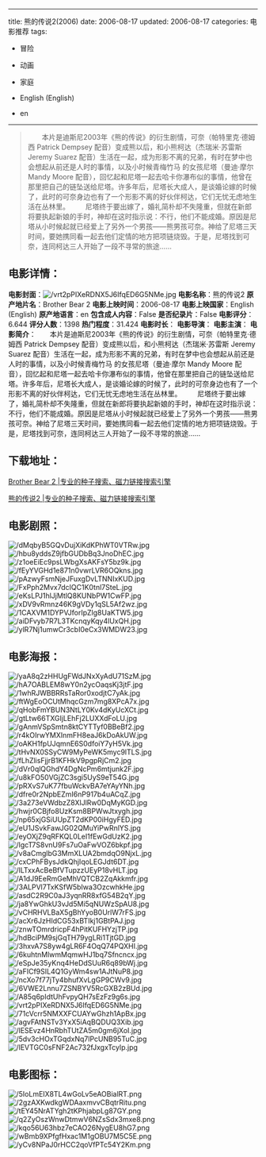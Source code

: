 
---
title: 熊的传说2(2006)
date: 2006-08-17
updated: 2006-08-17
categories: 电影推荐
tags:
- 冒险
- 动画
- 家庭

- English (English)
- en
---


> 　　本片是迪斯尼2003年《熊的传说》的衍生剧情，可奈（帕特里克·德姆西 Patrick Dempsey 配音）变成熊以后，和小熊柯达（杰瑞米·苏雷斯 Jeremy Suarez 配音）生活在一起，成为形影不离的兄弟，有时在梦中也会想起从前还是人时的事情，以及小时候青梅竹马 的女孩尼塔（曼迪·摩尔 Mandy Moore 配音），回忆起和尼塔一起去哈卡你瀑布似的事情，他曾在那里把自己的链坠送给尼塔。许多年后，尼塔长大成人，是谈婚论嫁的时候了，此时的可奈身边也有了一个形影不离的好伙伴柯达，它们无忧无虑地生活在丛林里。  　　尼塔终于要出嫁了，婚礼简朴却不失隆重，但就在新郎将要执起新娘的手时，神却在这时指示说：不行，他们不能成婚。原因是尼塔从小时候起就已经爱上了另外一个男孩——熊男孩可奈。神给了尼塔三天时间，要她携同看一起去他们定情的地方把项链烧毁。于是，尼塔找到可奈，连同柯达三人开始了一段不寻常的旅途……

## **电影详情**：

**电影封面**：<img src="https://image.tmdb.org/t/p/w200/vrt2pPIXeRDNX5J6IfqED6G5NMe.jpg" alt="/vrt2pPIXeRDNX5J6IfqED6G5NMe.jpg" title="/vrt2pPIXeRDNX5J6IfqED6G5NMe.jpg">
**电影名称**：熊的传说2
**原产地片名**：Brother Bear 2
**电影上映时间**：2006-08-17
**电影上映国家**：English (English)
**原产地语言**：en
**包含成人内容**：False
**是否纪录片**：False
**电影评分**：6.644
**评分人数**：1398
**热门程度**：31.424
**电影时长**：
**电影导演**：
**电影主演**：
**电影简介**：　　本片是迪斯尼2003年《熊的传说》的衍生剧情，可奈（帕特里克·德姆西 Patrick Dempsey 配音）变成熊以后，和小熊柯达（杰瑞米·苏雷斯 Jeremy Suarez 配音）生活在一起，成为形影不离的兄弟，有时在梦中也会想起从前还是人时的事情，以及小时候青梅竹马 的女孩尼塔（曼迪·摩尔 Mandy Moore 配音），回忆起和尼塔一起去哈卡你瀑布似的事情，他曾在那里把自己的链坠送给尼塔。许多年后，尼塔长大成人，是谈婚论嫁的时候了，此时的可奈身边也有了一个形影不离的好伙伴柯达，它们无忧无虑地生活在丛林里。  　　尼塔终于要出嫁了，婚礼简朴却不失隆重，但就在新郎将要执起新娘的手时，神却在这时指示说：不行，他们不能成婚。原因是尼塔从小时候起就已经爱上了另外一个男孩——熊男孩可奈。神给了尼塔三天时间，要她携同看一起去他们定情的地方把项链烧毁。于是，尼塔找到可奈，连同柯达三人开始了一段不寻常的旅途……

## **下载地址**：
[Brother Bear 2 |专业的种子搜索、磁力链接搜索引擎](https://movie.amd794.com:2083/?search=Brother%20Bear%202&ordering=&mode=match_phrase&page_size=10&page=1)

[熊的传说2 |专业的种子搜索、磁力链接搜索引擎](https://movie.amd794.com:2083/?search=%E7%86%8A%E7%9A%84%E4%BC%A0%E8%AF%B42&ordering=&mode=match_phrase&page_size=10&page=1)
 

## **电影剧照**：
<img src="https://image.tmdb.org/t/p/original/dMqbyB5GQvDujXiKdKPhWT0VTRw.jpg" alt="/dMqbyB5GQvDujXiKdKPhWT0VTRw.jpg" title="/dMqbyB5GQvDujXiKdKPhWT0VTRw.jpg"><img src="https://image.tmdb.org/t/p/original/hbu8yddsZ9jfbGUDbBq3JnoDhEC.jpg" alt="/hbu8yddsZ9jfbGUDbBq3JnoDhEC.jpg" title="/hbu8yddsZ9jfbGUDbBq3JnoDhEC.jpg"><img src="https://image.tmdb.org/t/p/original/z1oeEiEc9psLWbgXsAKFsY5bz9k.jpg" alt="/z1oeEiEc9psLWbgXsAKFsY5bz9k.jpg" title="/z1oeEiEc9psLWbgXsAKFsY5bz9k.jpg"><img src="https://image.tmdb.org/t/p/original/fEyYVGHd1e871n0vwrLVR6OQkns.jpg" alt="/fEyYVGHd1e871n0vwrLVR6OQkns.jpg" title="/fEyYVGHd1e871n0vwrLVR6OQkns.jpg"><img src="https://image.tmdb.org/t/p/original/pAzwyFsmNjeJFuxgDvLTNNIxKUD.jpg" alt="/pAzwyFsmNjeJFuxgDvLTNNIxKUD.jpg" title="/pAzwyFsmNjeJFuxgDvLTNNIxKUD.jpg"><img src="https://image.tmdb.org/t/p/original/FxPph2Mvx7dcIQC1K0tnl7SteL.jpg" alt="/FxPph2Mvx7dcIQC1K0tnl7SteL.jpg" title="/FxPph2Mvx7dcIQC1K0tnl7SteL.jpg"><img src="https://image.tmdb.org/t/p/original/eKsLPJ1hlJjMtlQ8KUNbPW1CwFP.jpg" alt="/eKsLPJ1hlJjMtlQ8KUNbPW1CwFP.jpg" title="/eKsLPJ1hlJjMtlQ8KUNbPW1CwFP.jpg"><img src="https://image.tmdb.org/t/p/original/xDV9vRmnz46K9gVDy1qSL5Af2wz.jpg" alt="/xDV9vRmnz46K9gVDy1qSL5Af2wz.jpg" title="/xDV9vRmnz46K9gVDy1qSL5Af2wz.jpg"><img src="https://image.tmdb.org/t/p/original/1CAXVM1DYPVJforIpZlg8UaKTW5.jpg" alt="/1CAXVM1DYPVJforIpZlg8UaKTW5.jpg" title="/1CAXVM1DYPVJforIpZlg8UaKTW5.jpg"><img src="https://image.tmdb.org/t/p/original/aiDFvyb7R7L3TKcnqyKqy4lUxQH.jpg" alt="/aiDFvyb7R7L3TKcnqyKqy4lUxQH.jpg" title="/aiDFvyb7R7L3TKcnqyKqy4lUxQH.jpg"><img src="https://image.tmdb.org/t/p/original/ylR7Nj1umwCr3cbI0eCx3WMDW23.jpg" alt="/ylR7Nj1umwCr3cbI0eCx3WMDW23.jpg" title="/ylR7Nj1umwCr3cbI0eCx3WMDW23.jpg">

## **电影海报**：
<img src="https://image.tmdb.org/t/p/original/yaA8q2zHHUgFWdJNxXyAdU71SzM.jpg" alt="/yaA8q2zHHUgFWdJNxXyAdU71SzM.jpg" title="/yaA8q2zHHUgFWdJNxXyAdU71SzM.jpg"><img src="https://image.tmdb.org/t/p/original/hA7OABLEM8wY0n2ycOaqsKj3jtF.jpg" alt="/hA7OABLEM8wY0n2ycOaqsKj3jtF.jpg" title="/hA7OABLEM8wY0n2ycOaqsKj3jtF.jpg"><img src="https://image.tmdb.org/t/p/original/1whRJWBBRRsTaRor0xodjtC7yAk.jpg" alt="/1whRJWBBRRsTaRor0xodjtC7yAk.jpg" title="/1whRJWBBRRsTaRor0xodjtC7yAk.jpg"><img src="https://image.tmdb.org/t/p/original/ftWgEoOCUtMhqcGzm7mg8XPcA7x.jpg" alt="/ftWgEoOCUtMhqcGzm7mg8XPcA7x.jpg" title="/ftWgEoOCUtMhqcGzm7mg8XPcA7x.jpg"><img src="https://image.tmdb.org/t/p/original/qHobFmYBUN3NtLY0Kv4dKyUcXCt.jpg" alt="/qHobFmYBUN3NtLY0Kv4dKyUcXCt.jpg" title="/qHobFmYBUN3NtLY0Kv4dKyUcXCt.jpg"><img src="https://image.tmdb.org/t/p/original/gtLtw66TXGIjLEhFj2LUXXdFoLU.jpg" alt="/gtLtw66TXGIjLEhFj2LUXXdFoLU.jpg" title="/gtLtw66TXGIjLEhFj2LUXXdFoLU.jpg"><img src="https://image.tmdb.org/t/p/original/gAnmVSpSmtn8ktCYTTyf0BBeBf2.jpg" alt="/gAnmVSpSmtn8ktCYTTyf0BBeBf2.jpg" title="/gAnmVSpSmtn8ktCYTTyf0BBeBf2.jpg"><img src="https://image.tmdb.org/t/p/original/r4kOIrwYMXInmFH8eaJ6kDoAkUW.jpg" alt="/r4kOIrwYMXInmFH8eaJ6kDoAkUW.jpg" title="/r4kOIrwYMXInmFH8eaJ6kDoAkUW.jpg"><img src="https://image.tmdb.org/t/p/original/oAKH1fpUJqmnE6S0dfoiY7yH5Vk.jpg" alt="/oAKH1fpUJqmnE6S0dfoiY7yH5Vk.jpg" title="/oAKH1fpUJqmnE6S0dfoiY7yH5Vk.jpg"><img src="https://image.tmdb.org/t/p/original/tHvNX0SSyCW9MyPeWK5myc9lTLS.jpg" alt="/tHvNX0SSyCW9MyPeWK5myc9lTLS.jpg" title="/tHvNX0SSyCW9MyPeWK5myc9lTLS.jpg"><img src="https://image.tmdb.org/t/p/original/fLhZlisFjjrB1KFHkV9pgpRjCm2.jpg" alt="/fLhZlisFjjrB1KFHkV9pgpRjCm2.jpg" title="/fLhZlisFjjrB1KFHkV9pgpRjCm2.jpg"><img src="https://image.tmdb.org/t/p/original/dVr0qlQGhdY4DgNcPm6mtjunk2F.jpg" alt="/dVr0qlQGhdY4DgNcPm6mtjunk2F.jpg" title="/dVr0qlQGhdY4DgNcPm6mtjunk2F.jpg"><img src="https://image.tmdb.org/t/p/original/u8kFO50VGjZC3sgi5UyS9eT54G.jpg" alt="/u8kFO50VGjZC3sgi5UyS9eT54G.jpg" title="/u8kFO50VGjZC3sgi5UyS9eT54G.jpg"><img src="https://image.tmdb.org/t/p/original/pRXvS7uK77fbuWckvBA7eYAyYNh.jpg" alt="/pRXvS7uK77fbuWckvBA7eYAyYNh.jpg" title="/pRXvS7uK77fbuWckvBA7eYAyYNh.jpg"><img src="https://image.tmdb.org/t/p/original/dfre0r2NpbEZmI6nP917b4uACqZ.jpg" alt="/dfre0r2NpbEZmI6nP917b4uACqZ.jpg" title="/dfre0r2NpbEZmI6nP917b4uACqZ.jpg"><img src="https://image.tmdb.org/t/p/original/3a273eVWdbzZ8XlJlRw0DqMyKGD.jpg" alt="/3a273eVWdbzZ8XlJlRw0DqMyKGD.jpg" title="/3a273eVWdbzZ8XlJlRw0DqMyKGD.jpg"><img src="https://image.tmdb.org/t/p/original/hwjr0CBjfo8UzKsm8BPWwJtxygh.jpg" alt="/hwjr0CBjfo8UzKsm8BPWwJtxygh.jpg" title="/hwjr0CBjfo8UzKsm8BPWwJtxygh.jpg"><img src="https://image.tmdb.org/t/p/original/np65xjGSiUUpZT2dKP00iHgyFED.jpg" alt="/np65xjGSiUUpZT2dKP00iHgyFED.jpg" title="/np65xjGSiUUpZT2dKP00iHgyFED.jpg"><img src="https://image.tmdb.org/t/p/original/eU1JSvkFawJG02QMuYiPwRnlYS.jpg" alt="/eU1JSvkFawJG02QMuYiPwRnlYS.jpg" title="/eU1JSvkFawJG02QMuYiPwRnlYS.jpg"><img src="https://image.tmdb.org/t/p/original/eyOXjZ9qRFKQL0LeI1fEwGdUzK2.jpg" alt="/eyOXjZ9qRFKQL0LeI1fEwGdUzK2.jpg" title="/eyOXjZ9qRFKQL0LeI1fEwGdUzK2.jpg"><img src="https://image.tmdb.org/t/p/original/lgcT7S8vnU9Fs7uOaFwVOZ6bkpf.jpg" alt="/lgcT7S8vnU9Fs7uOaFwVOZ6bkpf.jpg" title="/lgcT7S8vnU9Fs7uOaFwVOZ6bkpf.jpg"><img src="https://image.tmdb.org/t/p/original/v8aCmglbG3MmXLUA2bmdqO9NjxL.jpg" alt="/v8aCmglbG3MmXLUA2bmdqO9NjxL.jpg" title="/v8aCmglbG3MmXLUA2bmdqO9NjxL.jpg"><img src="https://image.tmdb.org/t/p/original/cxCPhFBysJdkQhjIqoLEGJdt6DT.jpg" alt="/cxCPhFBysJdkQhjIqoLEGJdt6DT.jpg" title="/cxCPhFBysJdkQhjIqoLEGJdt6DT.jpg"><img src="https://image.tmdb.org/t/p/original/lLTxxAcBeBfVTupzzUEyP18vHLT.jpg" alt="/lLTxxAcBeBfVTupzzUEyP18vHLT.jpg" title="/lLTxxAcBeBfVTupzzUEyP18vHLT.jpg"><img src="https://image.tmdb.org/t/p/original/A1dJ9EeRmGeMhVQTCB2ZqAkkmfr.jpg" alt="/A1dJ9EeRmGeMhVQTCB2ZqAkkmfr.jpg" title="/A1dJ9EeRmGeMhVQTCB2ZqAkkmfr.jpg"><img src="https://image.tmdb.org/t/p/original/3ALPVl7TxKSfW5bIwa3OzcwhkHe.jpg" alt="/3ALPVl7TxKSfW5bIwa3OzcwhkHe.jpg" title="/3ALPVl7TxKSfW5bIwa3OzcwhkHe.jpg"><img src="https://image.tmdb.org/t/p/original/asdC2R9C0aJ3yqnRR8xfG54B2qY.jpg" alt="/asdC2R9C0aJ3yqnRR8xfG54B2qY.jpg" title="/asdC2R9C0aJ3yqnRR8xfG54B2qY.jpg"><img src="https://image.tmdb.org/t/p/original/ja8YwGhkU3vJd5Mi5qNUWzSpAU8.jpg" alt="/ja8YwGhkU3vJd5Mi5qNUWzSpAU8.jpg" title="/ja8YwGhkU3vJd5Mi5qNUWzSpAU8.jpg"><img src="https://image.tmdb.org/t/p/original/vCHRHVLBaX5gBhYyoB0UrlW7rFS.jpg" alt="/vCHRHVLBaX5gBhYyoB0UrlW7rFS.jpg" title="/vCHRHVLBaX5gBhYyoB0UrlW7rFS.jpg"><img src="https://image.tmdb.org/t/p/original/acXr6JzHIdCG53xBTIkj1GBtPAJ.jpg" alt="/acXr6JzHIdCG53xBTIkj1GBtPAJ.jpg" title="/acXr6JzHIdCG53xBTIkj1GBtPAJ.jpg"><img src="https://image.tmdb.org/t/p/original/znwTOmrdricpF4hPitKUFHYzjTP.jpg" alt="/znwTOmrdricpF4hPitKUFHYzjTP.jpg" title="/znwTOmrdricpF4hPitKUFHYzjTP.jpg"><img src="https://image.tmdb.org/t/p/original/hdBciPM9sjGqTH79ygLRi1TjtGD.jpg" alt="/hdBciPM9sjGqTH79ygLRi1TjtGD.jpg" title="/hdBciPM9sjGqTH79ygLRi1TjtGD.jpg"><img src="https://image.tmdb.org/t/p/original/3hxvA7S8yw4gLR6F4OqQ74PQXHI.jpg" alt="/3hxvA7S8yw4gLR6F4OqQ74PQXHI.jpg" title="/3hxvA7S8yw4gLR6F4OqQ74PQXHI.jpg"><img src="https://image.tmdb.org/t/p/original/6kuhtnMlwmMqmwHJ1bq7Sfncncx.jpg" alt="/6kuhtnMlwmMqmwHJ1bq7Sfncncx.jpg" title="/6kuhtnMlwmMqmwHJ1bq7Sfncncx.jpg"><img src="https://image.tmdb.org/t/p/original/eSpJe35yKnq4HeDdSUuR6q89bWj.jpg" alt="/eSpJe35yKnq4HeDdSUuR6q89bWj.jpg" title="/eSpJe35yKnq4HeDdSUuR6q89bWj.jpg"><img src="https://image.tmdb.org/t/p/original/aFICf9SIL4Q1GyWm4sw1AJtNuP8.jpg" alt="/aFICf9SIL4Q1GyWm4sw1AJtNuP8.jpg" title="/aFICf9SIL4Q1GyWm4sw1AJtNuP8.jpg"><img src="https://image.tmdb.org/t/p/original/ncXo7f77jTy4bhufXvLgGP9CWv9.jpg" alt="/ncXo7f77jTy4bhufXvLgGP9CWv9.jpg" title="/ncXo7f77jTy4bhufXvLgGP9CWv9.jpg"><img src="https://image.tmdb.org/t/p/original/6VWE2Lnnu7ZSNBYV5RcGXB2zBUd.jpg" alt="/6VWE2Lnnu7ZSNBYV5RcGXB2zBUd.jpg" title="/6VWE2Lnnu7ZSNBYV5RcGXB2zBUd.jpg"><img src="https://image.tmdb.org/t/p/original/A85q6pIdtUhFvpyQH7sEzFz9g6s.jpg" alt="/A85q6pIdtUhFvpyQH7sEzFz9g6s.jpg" title="/A85q6pIdtUhFvpyQH7sEzFz9g6s.jpg"><img src="https://image.tmdb.org/t/p/original/vrt2pPIXeRDNX5J6IfqED6G5NMe.jpg" alt="/vrt2pPIXeRDNX5J6IfqED6G5NMe.jpg" title="/vrt2pPIXeRDNX5J6IfqED6G5NMe.jpg"><img src="https://image.tmdb.org/t/p/original/71cVcrr5NMXXFCUAYwGhzh1ApBx.jpg" alt="/71cVcrr5NMXXFCUAYwGhzh1ApBx.jpg" title="/71cVcrr5NMXXFCUAYwGhzh1ApBx.jpg"><img src="https://image.tmdb.org/t/p/original/agvFAtNSTv3YxX5iAqBQDUQ3Xib.jpg" alt="/agvFAtNSTv3YxX5iAqBQDUQ3Xib.jpg" title="/agvFAtNSTv3YxX5iAqBQDUQ3Xib.jpg"><img src="https://image.tmdb.org/t/p/original/lESEvz4HnRbhTUtZA5m0gm6jXoI.jpg" alt="/lESEvz4HnRbhTUtZA5m0gm6jXoI.jpg" title="/lESEvz4HnRbhTUtZA5m0gm6jXoI.jpg"><img src="https://image.tmdb.org/t/p/original/5dv3cHOxTGqdxNq7lPcUNB95TuC.jpg" alt="/5dv3cHOxTGqdxNq7lPcUNB95TuC.jpg" title="/5dv3cHOxTGqdxNq7lPcUNB95TuC.jpg"><img src="https://image.tmdb.org/t/p/original/lEVTGC0sFNF2Ac732fJxgxTcylp.jpg" alt="/lEVTGC0sFNF2Ac732fJxgxTcylp.jpg" title="/lEVTGC0sFNF2Ac732fJxgxTcylp.jpg">

## **电影图标**：
<img src="https://image.tmdb.org/t/p/original/5IoLmEIX8TL4wGoLv5eAOBialRT.png" alt="/5IoLmEIX8TL4wGoLv5eAOBialRT.png" title="/5IoLmEIX8TL4wGoLv5eAOBialRT.png"><img src="https://image.tmdb.org/t/p/original/2gzAXKwdkgWDAaxmvvCBqtrRitu.png" alt="/2gzAXKwdkgWDAaxmvvCBqtrRitu.png" title="/2gzAXKwdkgWDAaxmvvCBqtrRitu.png"><img src="https://image.tmdb.org/t/p/original/tEY45NrATYgh2tKPhjabpLg87GY.png" alt="/tEY45NrATYgh2tKPhjabpLg87GY.png" title="/tEY45NrATYgh2tKPhjabpLg87GY.png"><img src="https://image.tmdb.org/t/p/original/q2ZyOszWnwDtmwV6NZsSdx3mxe8.png" alt="/q2ZyOszWnwDtmwV6NZsSdx3mxe8.png" title="/q2ZyOszWnwDtmwV6NZsSdx3mxe8.png"><img src="https://image.tmdb.org/t/p/original/kqo56U63hbz7eCAO26NygEU8hG7.png" alt="/kqo56U63hbz7eCAO26NygEU8hG7.png" title="/kqo56U63hbz7eCAO26NygEU8hG7.png"><img src="https://image.tmdb.org/t/p/original/wBmb9XPfgfHxac1M1gOBU7M5C5E.png" alt="/wBmb9XPfgfHxac1M1gOBU7M5C5E.png" title="/wBmb9XPfgfHxac1M1gOBU7M5C5E.png"><img src="https://image.tmdb.org/t/p/original/yCv8NPaJ0rHCC2qoVfPTc54Y2Km.png" alt="/yCv8NPaJ0rHCC2qoVfPTc54Y2Km.png" title="/yCv8NPaJ0rHCC2qoVfPTc54Y2Km.png">
